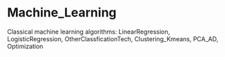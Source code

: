 # Machine_Learning
Classical machine learning algorithms: LinearRegression, LogisticRegression, OtherClassficationTech, Clustering_Kmeans, PCA_AD, Optimization
